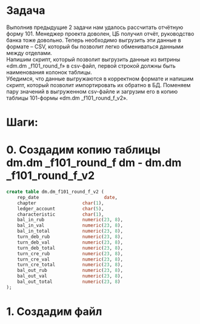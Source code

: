 # Задача
Выполнив предыдущие 2 задачи нам удалось рассчитать отчётную форму 101. Менеджер проекта доволен, ЦБ получил отчёт, руководство банка тоже довольно. Теперь необходимо выгрузить эти данные в формате – CSV, который бы позволит легко обмениваться данными между отделами.  
Напишим скрипт, который позволит выгрузить данные из витрины «dm.dm _f101_round_f» в csv-файл, первой строкой должны быть наименования колонок таблицы.  
Убедимся, что данные выгружаются в корректном формате и напишим скрипт, который позволит импортировать их обратно в БД. 
Поменяем пару значений в выгруженном csv-файле и загрузим его в копию таблицы 101-формы «dm.dm _f101_round_f_v2».

# Шаги:
# 0. Создадим копию таблицы dm.dm _f101_round_f dm - dm.dm _f101_round_f_v2
```sql
create table dm.dm_f101_round_f_v2 (
    rep_date 		                date,
    chapter 				char(1),
    ledger_account 			char(5),
    characteristic 			char(1),
    bal_in_rub				numeric(23, 8),
    bal_in_val	 			numeric(23, 8),
    bal_in_total			numeric(23, 8),
    turn_deb_rub			numeric(23, 8),
    turn_deb_val	 		numeric(23, 8),
    turn_deb_total	 		numeric(23, 8),
    turn_cre_rub 			numeric(23, 8),
    turn_cre_val	 		numeric(23, 8),
    turn_cre_total 			numeric(23, 8),
    bal_out_rub		 		numeric(23, 8),
    bal_out_val				numeric(23, 8),
    bal_out_total 			numeric(23, 8)
);
```
# 1. Создадим файл 

